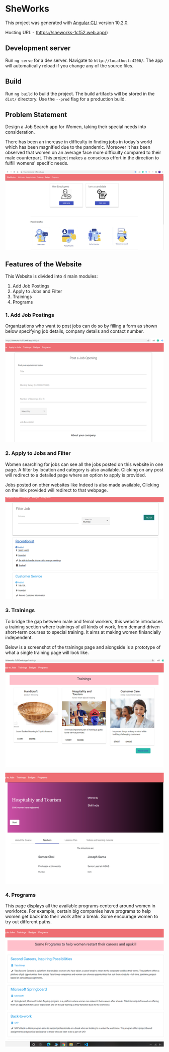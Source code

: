 # SheWorks

This project was generated with [Angular CLI](https://github.com/angular/angular-cli) version 10.2.0.

Hosting URL - (https://sheworks-1cf52.web.app/)

## Development server

Run `ng serve` for a dev server. Navigate to `http://localhost:4200/`. The app will automatically reload if you change any of the source files.

## Build

Run `ng build` to build the project. The build artifacts will be stored in the `dist/` directory. Use the `--prod` flag for a production build.

## Problem Statement

Design a Job Search app for Women, taking their special needs into consideration.

There has been an increase in difficulty in finding jobs in today's world which has been magnified due to the pandemic. Moreover it has been observed that women on an average face more difficulty compared to their male counterpart. This project makes a conscious effort in the direction to fulfill womens' specific needs.

![Image of HomePage](https://github.com/tanvidhope/JobSearchForWomen/blob/main/src/assets/screenshots/homepage1.png)

## Features of the Website

This Website is divided into 4 main modules:

1. Add Job Postings
2. Apply to Jobs and Filter
3. Trainings
4. Programs

### 1. Add Job Postings

Organizations who want to post jobs can do so by filling a form as shown below specifying job details, company details and contact number. 

![Image of Add Jobs Page](https://github.com/tanvidhope/JobSearchForWomen/blob/main/src/assets/screenshots/addJob.png)


### 2. Apply to Jobs and Filter

Women searching for jobs can see all the jobs posted on this website in one page. A filter by location and category is also available. Clicking on any post will redirect to a detailed page where an option to apply is provided.

Jobs posted on other websites like Indeed is also made available, Clicking on the link provided will redirect to that webpage.

![Image of FilterJob](https://github.com/tanvidhope/JobSearchForWomen/blob/main/src/assets/screenshots/filterJob.png)


### 3. Trainings

To bridge the gap between male and femal workers, this website introduces a training section where trainings of all kinds of work, from demand driven short-term courses to special training. It aims at making women finiancially independent.

Below is a screenshot of the trainings page and alongside is a prototype of what a single training page will look like.

![Image of FilterJob](https://github.com/tanvidhope/JobSearchForWomen/blob/main/src/assets/screenshots/trainings.png)

![Image of FilterJob](https://github.com/tanvidhope/JobSearchForWomen/blob/main/src/assets/screenshots/trainingDetail.png)



### 4. Programs

This page displays all the available programs centered around women in workforce. For example, certain big companies have programs to help women get back into their work after a break. Some encourage women to try out different paths.

![Image of FilterJob](https://github.com/tanvidhope/JobSearchForWomen/blob/main/src/assets/screenshots/programs.png)
